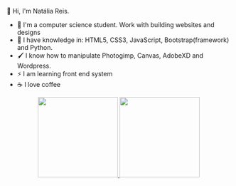 👀 Hi, I'm Natália Reis.

- 🤗 I'm a computer science student. Work with building websites and designs
- 🌱 I have knowledge in: HTML5, CSS3, JavaScript, Bootstrap(framework) and Python.
- 🖌️ I know how to manipulate Photogimp, Canvas, AdobeXD and  Wordpress.
- ⚡ I am learning front end system
- ☕ I love coffee
 
 <div align="center">
  <a href="https://github.com/nataliareiis">
  <img height="180em" src="https://github-readme-stats.vercel.app/api?username=nataliareiis&show_icons=true&theme=dracula&include_all_commits=true&count_private=true"/>
  <img height="180em" src="https://github-readme-stats.vercel.app/api/top-langs/?username=nataliareiis&layout=compact&langs_count=7&theme=dracula"/>
</div>
